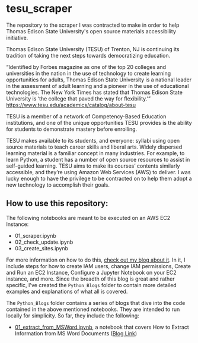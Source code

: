# tesu_scraper
The repository to the scraper I was contracted to make in order to help Thomas Edison State University's open source materials accessibility initiative.

Thomas Edison State University (TESU) of Trenton, NJ is continuing its tradition of taking the next steps towards democratizing education.

“Identified by Forbes magazine as one of the top 20 colleges and universities in the nation in the use of technology to create learning opportunities for adults, Thomas Edison State University is a national leader in the assessment of adult learning and a pioneer in the use of educational technologies. The New York Times has stated that Thomas Edison State University is ‘the college that paved the way for flexibility.’”
https://www.tesu.edu/academics/catalog/about-tesu

TESU is a member of a network of Competency-Based Education institutions, and one of the unique opportunities TESU provides is the ability for students to demonstrate mastery before enrolling.

TESU makes available to its students, and everyone: syllabi using open source materials to teach career skills and liberal arts. Widely dispersed learning material is a familiar concept in many industries. For example, to learn Python, a student has a number of open source resources to assist in self-guided learning. TESU aims to make its courses’ contents similarly accessible, and they’re using Amazon Web Services (AWS) to deliver. I was lucky enough to have the privilege to be contracted on to help them adopt a new technology to accomplish their goals.

## How to use this repository:
The following notebooks are meant to be executed on an AWS EC2 Instance:
- 01_scraper.ipynb
- 02_check_update.ipynb	
- 03_create_sites.ipynb

For more information on how to do this, <a href = "https://medium.com/@NatalieOlivo/preserving-web-content-of-links-provided-in-a-word-doc-using-aws-services-ec2-and-s3-2c4f0cee0a26">check out my blog about it</a>. In it, I include steps for how to create IAM users, change IAM permissions, Create and Run an EC2 Instance, Configure a Jupyter Notebook on your EC2 instance, and more. Since the breadth of this blog is great and rather specific, I've created the `Python_Blogs` folder to contain more detailed examples and explanations of what all is covered.

The `Python_Blogs` folder contains a series of blogs that dive into the code contained in the above mentioned notebooks. They are intended to run locally for simplicity.
So far, they include the following:
- <a href = "https://github.com/nmolivo/tesu_scraper/blob/master/Python_Blogs/01_extract_from_MSWord.ipynb">01_extract_from_MSWord.ipynb</a>, a notebook that covers How to Extract Information from MS Word Documents (<a href = "https://medium.com/@NatalieOlivo/how-to-extract-data-from-ms-word-documents-using-python-ed3fbb48c122">Blog Link</a>)
